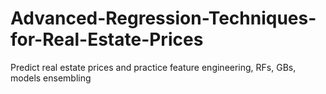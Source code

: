 # Advanced-Regression-Techniques-for-Real-Estate-Prices
Predict real estate prices and practice feature engineering, RFs, GBs, models ensembling


